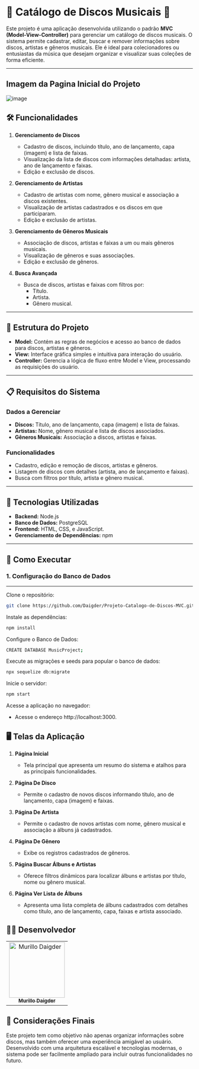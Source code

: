 # 🎵 Catálogo de Discos Musicais 🎸

Este projeto é uma aplicação desenvolvida utilizando o padrão **MVC (Model-View-Controller)** para gerenciar um catálogo de discos musicais. O sistema permite cadastrar, editar, buscar e remover informações sobre discos, artistas e gêneros musicais. Ele é ideal para colecionadores ou entusiastas da música que desejam organizar e visualizar suas coleções de forma eficiente.

---
## Imagem da Pagina Inicial do Projeto
![image](https://github.com/user-attachments/assets/d33dc5c4-4412-48c2-af18-61b8244b071b)
## 🛠️ Funcionalidades

1. **Gerenciamento de Discos**
   - Cadastro de discos, incluindo título, ano de lançamento, capa (imagem) e lista de faixas.
   - Visualização da lista de discos com informações detalhadas: artista, ano de lançamento e faixas.
   - Edição e exclusão de discos.

2. **Gerenciamento de Artistas**
   - Cadastro de artistas com nome, gênero musical e associação a discos existentes.
   - Visualização de artistas cadastrados e os discos em que participaram.
   - Edição e exclusão de artistas.

3. **Gerenciamento de Gêneros Musicais**
   - Associação de discos, artistas e faixas a um ou mais gêneros musicais.
   - Visualização de gêneros e suas associações.
   - Edição e exclusão de gêneros.

4. **Busca Avançada**
   - Busca de discos, artistas e faixas com filtros por:
     - Título.
     - Artista.
     - Gênero musical.

---

## 📂 Estrutura do Projeto

- **Model:** Contém as regras de negócios e acesso ao banco de dados para discos, artistas e gêneros.
- **View:** Interface gráfica simples e intuitiva para interação do usuário.
- **Controller:** Gerencia a lógica de fluxo entre Model e View, processando as requisições do usuário.

---

## 📋 Requisitos do Sistema

### Dados a Gerenciar

- **Discos:** Título, ano de lançamento, capa (imagem) e lista de faixas.
- **Artistas:** Nome, gênero musical e lista de discos associados.
- **Gêneros Musicais:** Associação a discos, artistas e faixas.

### Funcionalidades

- Cadastro, edição e remoção de discos, artistas e gêneros.
- Listagem de discos com detalhes (artista, ano de lançamento e faixas).
- Busca com filtros por título, artista e gênero musical.

---

## 🔧 Tecnologias Utilizadas

- **Backend:** Node.js
- **Banco de Dados:** PostgreSQL
- **Frontend:** HTML, CSS, e JavaScript.
- **Gerenciamento de Dependências:** npm

---

## 🚀 Como Executar

### 1. Configuração do Banco de Dados
---
Clone o repositório:
``` bash
git clone https://github.com/Daigder/Projeto-Catalogo-de-Discos-MVC.git
```
Instale as dependências:
``` bash
npm install
```


Configure o Banco de Dados:
```bash
CREATE DATABASE MusicProject;
```
Execute as migrações e seeds para popular o banco de dados:
```bash
npx sequelize db:migrate
```
Inicie o servidor:

```bash
npm start
```
Acesse a aplicação no navegador:
- Acesse o endereço http://localhost:3000.

## 🖥️ Telas da Aplicação

1. **Página Inicial**
   - Tela principal que apresenta um resumo do sistema e atalhos para as principais funcionalidades.

2. **Página De Disco**
   - Permite o cadastro de novos discos
    informando título, ano de lançamento, capa (imagem) e faixas.

3. **Página De Artista**
   - Permite o cadastro de novos artistas com nome, gênero musical e associação a álbuns já cadastrados.

4. **Página De Gênero**
   - Exibe os registros cadastrados de gêneros.

5. **Página Buscar Álbuns e Artistas**
   - Oferece filtros dinâmicos para localizar álbuns e artistas por título, nome ou gênero musical.

6. **Página Ver Lista de Álbuns**
   - Apresenta uma lista completa de álbuns cadastrados com detalhes como título, ano de lançamento, capa, faixas e artista associado.


## 👨‍💻 Desenvolvedor
<table>
  <tr>
    <td style="text-align: center;">
      <a href="#">
        <img src="https://avatars.githubusercontent.com/u/125320205?v=4" width="150px;" alt="Murillo Daigder"/>
        <br>
        <sub><b>Murillo Daigder</b></sub>
      </a>
    </td>
<table>

## 📌 Considerações Finais
Este projeto tem como objetivo não apenas organizar informações sobre discos, mas também oferecer uma experiência amigável ao usuário. Desenvolvido com uma arquitetura escalável e tecnologias modernas, o sistema pode ser facilmente ampliado para incluir outras funcionalidades no futuro.
